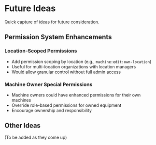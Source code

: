 # Future Ideas

Quick capture of ideas for future consideration.

## Permission System Enhancements

### Location-Scoped Permissions

- Add permission scoping by location (e.g., `machine:edit:own-location`)
- Useful for multi-location organizations with location managers
- Would allow granular control without full admin access

### Machine Owner Special Permissions

- Machine owners could have enhanced permissions for their own machines
- Override role-based permissions for owned equipment
- Encourage ownership and responsibility

## Other Ideas

(To be added as they come up)
